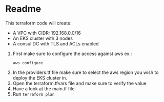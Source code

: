 # Readme
This terraform code will create:
- A VPC with CIDR: 192.168.0.0/16
- An EKS cluster with 3 nodes
- A consul DC with TLS and ACLs enabled

1. First make sure to configure the access against aws 
   ex.:
   ```
   aws configure
   ```
2. In the providers.tf file make sure to select the aws region you wish to deploy the EKS cluster in.
3. Open the terraform.tfvars file and make sure to verify the value
4. Have a look at the main.tf file
5. Run ``terraform plan``